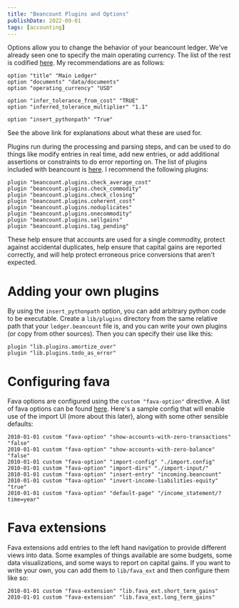 ```yaml
---
title: "Beancount Plugins and Options"
publishDate: 2022-09-01
tags: [accounting]
---
```


Options allow you to change the behavior of your beancount ledger. We've already seen one to specify the main operating currency. The list of the rest is codified [here](https://github.com/beancount/beancount/blob/2.3.5/beancount/parser/options.py). My recommendations are as follows:

```
option "title" "Main Ledger"
option "documents" "data/documents"
option "operating_currency" "USD"

option "infer_tolerance_from_cost" "TRUE"
option "inferred_tolerance_multiplier" "1.1"

option "insert_pythonpath" "True"
```

See the above link for explanations about what these are used for.

Plugins run during the processing and parsing steps, and can be used to do things like modify entries in real time, add new entries, or add additional assertions or constraints to do error reporting on. The list of plugins included with beancount is [here](https://github.com/beancount/beancount/tree/2.3.5/beancount/plugins). I recommend the following plugins:

```
plugin "beancount.plugins.check_average_cost"
plugin "beancount.plugins.check_commodity"
plugin "beancount.plugins.check_closing"
plugin "beancount.plugins.coherent_cost"
plugin "beancount.plugins.noduplicates"
plugin "beancount.plugins.onecommodity"
plugin "beancount.plugins.sellgains"
plugin "beancount.plugins.tag_pending"
```

These help ensure that accounts are used for a single commodity, protect against accidental duplicates, help ensure that capital gains are reported correctly, and will help protect erroneous price conversions that aren't expected.

# Adding your own plugins

By using the `insert_pythonpath` option, you can add arbitrary python code to be executable. Create a `lib/plugins` directory from the same relative path that your `ledger.beancount` file is, and you can write your own plugins (or copy from other sources). Then you can specify their use like this:

```
plugin "lib.plugins.amortize_over"
plugin "lib.plugins.todo_as_error"
```

# Configuring fava

Fava options are configured using the `custom "fava-option"` directive. A list of fava options can be found [here](https://github.com/beancount/fava/blob/main/src/fava/help/options.md). Here's a sample config that will enable use of the import UI (more about this later), along with some other sensible defaults:

```
2010-01-01 custom "fava-option" "show-accounts-with-zero-transactions" "false"
2010-01-01 custom "fava-option" "show-accounts-with-zero-balance" "false"
2010-01-01 custom "fava-option" "import-config" "./import.config"
2010-01-01 custom "fava-option" "import-dirs" "./import-input/"
2010-01-01 custom "fava-option" "insert-entry" "incoming.beancount"
2010-01-01 custom "fava-option" "invert-income-liabilities-equity" "true"
2010-01-01 custom "fava-option" "default-page" "/income_statement/?time=year"
```

# Fava extensions

Fava extensions add entries to the left hand navigation to provide different views into data. Some examples of things available are some budgets, some data visualizations, and some ways to report on capital gains. If you want to write your own, you can add them to `lib/fava_ext` and then configure them like so:

```
2010-01-01 custom "fava-extension" "lib.fava_ext.short_term_gains"
2010-01-01 custom "fava-extension" "lib.fava_ext.long_term_gains"
```

